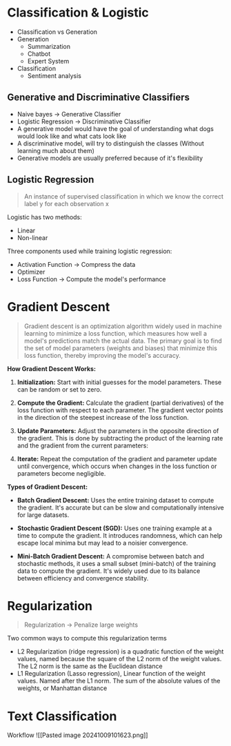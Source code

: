 # Classification & Logistic

- Classification vs Generation
- Generation
	- Summarization
	- Chatbot
	- Expert System
- Classification
	- Sentiment analysis


## Generative and Discriminative Classifiers

- Naive bayes -> Generative Classifier
- Logistic Regression -> Discriminative Classifier
- A generative model would have the goal of understanding what dogs would look like and what cats look like
- A discriminative model, will try to distinguish the classes (Without learning much about them)
- Generative models are usually preferred because of it's flexibility


## Logistic Regression

>An instance of supervised classification in which we know the correct label y for each observation x

Logistic has two methods:
- Linear
- Non-linear

Three components used while training logistic regression:
- Activation Function -> Compress the data
- Optimizer
- Loss Function -> Compute the model's performance


# Gradient Descent

>Gradient descent is an optimization algorithm widely used in machine learning to minimize a loss function, which measures how well a model's predictions match the actual data. The primary goal is to find the set of model parameters (weights and biases) that minimize this loss function, thereby improving the model's accuracy.


**How Gradient Descent Works:**

1. **Initialization:** Start with initial guesses for the model parameters. These can be random or set to zero.
    
2. **Compute the Gradient:** Calculate the gradient (partial derivatives) of the loss function with respect to each parameter. The gradient vector points in the direction of the steepest increase of the loss function.
3. **Update Parameters:** Adjust the parameters in the opposite direction of the gradient. This is done by subtracting the product of the learning rate and the gradient from the current parameters:
4. **Iterate:** Repeat the computation of the gradient and parameter update until convergence, which occurs when changes in the loss function or parameters become negligible.
    

**Types of Gradient Descent:**

- **Batch Gradient Descent:** Uses the entire training dataset to compute the gradient. It's accurate but can be slow and computationally intensive for large datasets.
    
- **Stochastic Gradient Descent (SGD):** Uses one training example at a time to compute the gradient. It introduces randomness, which can help escape local minima but may lead to a noisier convergence.
    
- **Mini-Batch Gradient Descent:** A compromise between batch and stochastic methods, it uses a small subset (mini-batch) of the training data to compute the gradient. It's widely used due to its balance between efficiency and convergence stability.

# Regularization

> Regularization -> Penalize large weights

Two common ways to compute this regularization terms

- L2 Regularization (ridge regression) is a quadratic function of the weight values, named because the square of the L2 norm of the weight values. The L2 norm is the same as the Euclidean distance
- L1 Regularization (Lasso regression), Linear function of the weight values. Named after the L1 norm. The sum of the absolute values of the weights, or Manhattan distance


# Text Classification

Workflow
![[Pasted image 20241009101623.png]]

